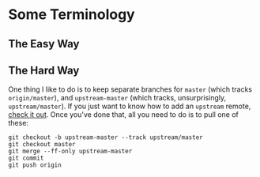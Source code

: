 # Some Terminology
## The Easy Way
## The Hard Way
One thing I like to do is to keep separate branches for `master` (which tracks `origin/master`), and `upstream-master` (which tracks, unsurprisingly, `upstream/master`). If you just want to know how to add an `upstream` remote, [check it out](https://help.github.com/articles/configuring-a-remote-for-a-fork/). Once you've done that, all you need to do is to pull one of these:
```
git checkout -b upstream-master --track upstream/master
git checkout master
git merge --ff-only upstream-master
git commit
git push origin
```

